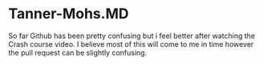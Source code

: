 # Tanner-Mohs.MD
So far Github has been pretty confusing but i feel better after watching the Crash course video. I believe most of this will come to me in time however the pull request can be slightly confusing.
